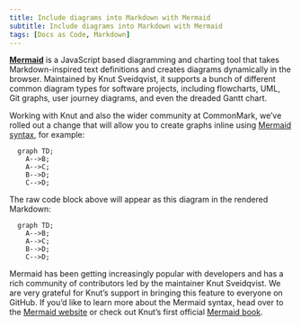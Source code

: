 ```yaml
---
title: Include diagrams into Markdown with Mermaid
subtitle: Include diagrams into Markdown with Mermaid 
tags: [Docs as Code, Markdown]
---
```


[**Mermaid**](https://github.com/mermaid-js/mermaid#readme) is a JavaScript based diagramming and charting tool that takes Markdown-inspired text definitions and creates diagrams dynamically in the browser. 
Maintained by Knut Sveidqvist, it supports a bunch of different common diagram types for software projects, including flowcharts, UML, Git graphs, user journey diagrams, and even the dreaded Gantt chart.

Working with Knut and also the wider community at CommonMark, we’ve rolled out a change that will allow you to create graphs inline using [Mermaid syntax](https://mermaid.js.org/#/n00b-syntaxReference?id=syntax-structure), for example:

```
  graph TD;
    A-->B;
    A-->C;
    B-->D;
    C-->D;
```
The raw code block above will appear as this diagram in the rendered Markdown:

```mermaid!
  graph TD;
    A-->B;
    A-->C;
    B-->D;
    C-->D;
```

Mermaid has been getting increasingly popular with developers and has a rich community of contributors led by the maintainer Knut Sveidqvist. 
We are very grateful for Knut’s support in bringing this feature to everyone on GitHub. 
If you’d like to learn more about the Mermaid syntax, head over to the [Mermaid website](http://mermaid-js.github.io/mermaid/) or check out Knut’s first official [Mermaid book](https://amzn.to/339uQRn).